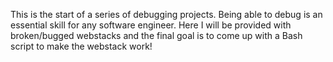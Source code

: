 This is the start of a series of debugging projects. Being able to debug is an essential skill for any software engineer. Here I will be provided with broken/bugged webstacks and the final goal is to come up with a Bash script to make the webstack work!
